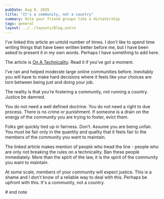 ```yaml
---
pubDate: Aug 9, 2025
title: "It's a community, not a country"
summary: Rule your friend groups like a dictatorship
tags: general
layout: ../../layouts/Blog.astro
---
```


I’ve linked this article an untold number of times. I don’t like to spend time writing things that have been written better before me, but I have been asked to present it in my own words. Perhaps I have something to add here. 

The article is [On A Technicality](https://eev.ee/blog/2016/07/22/on-a-technicality/). Read it if you’ve got a moment. 

I’ve ran and helped moderate large online communities before. Inevitably you will have to make hard decisions where it feels like your choices are torn between being just and doing your job. 

The reality is that you’re fostering a community, not running a country. Justice be damned. 

You do not need a well defined doctrine. You do not need a right to due process. There is no crime or punishment. If someone is a drain on the energy of the community you are trying to foster, evict them. 

Folks get quickly tied up in fairness. Don’t. Assume you are being unfair. You must be fair only in the quantity and quality that it feels fair to the members of the community you want to maintain. 

The linked article makes mention of people who tread the line - people who are only not breaking the rules on a technicality. Ban these people immediately. More than the spirit of the law, it is the spirit of the community you want to maintain. 

At some scale, members of your community will expect justice. This is a shame and I don't know of a reliable way to deal with this. Perhaps be upfront with this. It's a community, not a country.

\# end note